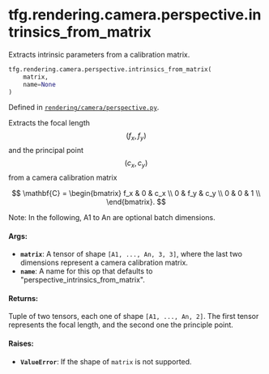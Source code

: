 <div itemscope itemtype="http://developers.google.com/ReferenceObject">
<meta itemprop="name" content="tfg.rendering.camera.perspective.intrinsics_from_matrix" />
<meta itemprop="path" content="Stable" />
</div>

# tfg.rendering.camera.perspective.intrinsics_from_matrix

Extracts intrinsic parameters from a calibration matrix.

``` python
tfg.rendering.camera.perspective.intrinsics_from_matrix(
    matrix,
    name=None
)
```



Defined in [`rendering/camera/perspective.py`](https://cs.corp.google.com/#piper///depot/google3/third_party/py/tensorflow_graphics/rendering/camera/perspective.py).

<!-- Placeholder for "Used in" -->

Extracts the focal length $$(f_x, f_y)$$ and the principal point
$$(c_x, c_y)$$ from a camera calibration matrix

$$
\mathbf{C} =
\begin{bmatrix}
f_x & 0 & c_x \\
0  & f_y & c_y \\
0  & 0  & 1 \\
\end{bmatrix}.
$$

Note:
  In the following, A1 to An are optional batch dimensions.

#### Args:

* <b>`matrix`</b>: A tensor of shape `[A1, ..., An, 3, 3]`, where the last two
    dimensions represent a camera calibration matrix.
* <b>`name`</b>: A name for this op that defaults to
    "perspective_intrinsics_from_matrix".


#### Returns:

Tuple of two tensors, each one of shape `[A1, ..., An, 2]`. The first
tensor represents the focal length, and the second one the principle point.


#### Raises:

* <b>`ValueError`</b>: If the shape of `matrix` is not supported.